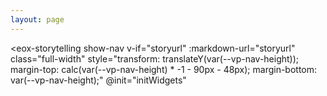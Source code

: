 ```yaml
---
layout: page
---
```


<script setup>
    import { onMounted, ref } from 'vue';
    import { withBase } from 'vitepress';

    if (!import.meta.env.SSR) {
        if(window && !customElements.get('eox-map')) import("@eox/map");
        if(window && !customElements.get('eox-jsonform')) import("@eox/jsonform");
        if(window) import("@eox/map/src/plugins/advancedLayersAndSources");
    }

    const storyurl = ref('')

    const PROJDICT = {
        'EPSG:3035': {
            name: 'EPSG:3035',
            def: '+proj=laea +lat_0=52 +lon_0=10 +x_0=4321000 +y_0=3210000 +ellps=GRS80 +towgs84=0,0,0,0,0,0,0 +units=m +no_defs +type=crs',
        },
        'ORTHO:680500': {
            name: 'ORTHO:680500',
            def: '+proj=ortho +lat_0=90 +lon_0=0 +x_0=0 +y_0=0 +ellps=WGS84 +units=m +no_defs',
            extent: [-6422528, -6422528, 6422528, 6422528],
        },
        'EPSG:3411': {
            name: 'EPSG:3411',
            def: '+proj=stere +lat_0=90 +lat_ts=70 +lon_0=-45 +x_0=0 +y_0=0 +a=6378273 +b=6356889.449 +units=m +no_defs +type=crs',
            extent: [-3314763.31, -3314763.31, 3314763.31, 3314763.31],
        },
        'EPSG:3031': {
            name: 'EPSG:3031',
            def: '+proj=stere +lat_0=-90 +lat_ts=-71 +lon_0=0 +x_0=0 +y_0=0 +datum=WGS84 +units=m +no_defs +type=crs',
            extent: [-3299207.53, -3333134.03, 3299207.53, 3333134.03],
        },
    };

    function initWidgets({ detail }) {
      const element = detail;
      if (element?.tagName === 'EOX-MAP' && element.registerProjection) {
        element.registerProjection(
          'EPSG:3035',
          PROJDICT['EPSG:3035'].def,
          PROJDICT['EPSG:3035'].extent,
        );
        element.registerProjection(
          'ORTHO:680500',
          PROJDICT['ORTHO:680500'].def,
          PROJDICT['ORTHO:680500'].extent,
        );
        element.registerProjection(
          'EPSG:3031',
          PROJDICT['EPSG:3031'].def,
          PROJDICT['EPSG:3031'].extent,
        );
        element.registerProjection(
          'EPSG:3411',
          PROJDICT['EPSG:3411'].def,
          PROJDICT['EPSG:3411'].extent,
        );
      }
    }

    onMounted(() => {
        let storyfile;
        if (window && typeof window !== 'undefined' && 'URLSearchParams' in window) {
            const searchParams = new URLSearchParams(window.location.search);
            storyurl.value = searchParams.get('storyurl');
        }
    })
    
</script>

<eox-storytelling 
    show-nav
    v-if="storyurl" 
    :markdown-url="storyurl"
    class="full-width"
    style="transform: translateY(var(--vp-nav-height)); margin-top: calc(var(--vp-nav-height) * -1 - 90px - 48px); margin-bottom: var(--vp-nav-height);"
    @init="initWidgets"
>
</eox-storytelling>
